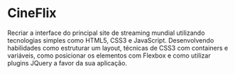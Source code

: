 # CineFlix

Recriar a interface do principal site de streaming mundial utilizando tecnologias simples como HTML5, CSS3 e JavaScript. Desenvolvendo habilidades como estruturar um layout, técnicas de CSS3 com containers e variáveis, como posicionar os elementos com Flexbox e como utilizar plugins JQuery a favor da sua aplicação.
